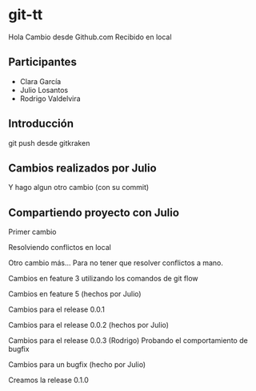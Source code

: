 # git-tt

Hola
Cambio desde Github.com
Recibido en local

## Participantes

- Clara García
- Julio Losantos
- Rodrigo Valdelvira

## Introducción

git push desde gitkraken

## Cambios realizados por Julio

Y hago algun otro cambio (con su commit)

## Compartiendo proyecto con Julio

Primer cambio

Resolviendo conflictos en local

Otro cambio más...
Para no tener que resolver conflictos a mano.

Cambios en feature 3 utilizando los comandos de git flow

Cambios en feature 5 (hechos por Julio)

Cambios para el release 0.0.1

Cambios para el release 0.0.2 (hechos por Julio)

Cambios para el release 0.0.3 (Rodrigo)
Probando el comportamiento de bugfix

Cambios para un bugfix (hecho por Julio) 

Creamos la release 0.1.0
